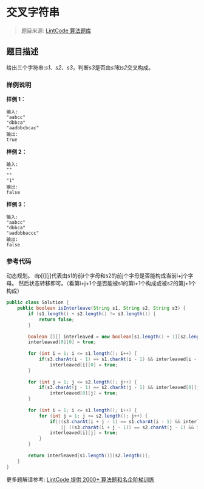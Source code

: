 # 交叉字符串
 > 题目来源: [LintCode 算法题库](https://www.lintcode.com/problem/interleaving-string/?utm_source=sc-github-wzz)
 ## 题目描述
 给出三个字符串:*s1*、*s2*、*s3*，判断*s3*是否由*s1*和*s2*交叉构成。
 ### 样例说明
 
**样例 1：**
```
输入:
"aabcc"
"dbbca"
"aadbbcbcac"
输出:
true
```
**样例 2：**
```
输入:
""
""
"1"
输出:
false
```
**样例 3：**
```
输入:
"aabcc"
"dbbca"
"aadbbbaccc"
输出:
false
```

 ### 参考代码
 动态规划。
dp[i][j]代表由s1的前i个字母和s2的前j个字母是否能构成当前i+j个字母。
然后状态转移即可。（看第i+j+1个是否能被s1的第i+1个构成或被s2的第j+1个构成）
```java
public class Solution {
    public boolean isInterleave(String s1, String s2, String s3) {
        if (s1.length() + s2.length() != s3.length()) {
            return false;
        }
        
        boolean [][] interleaved = new boolean[s1.length() + 1][s2.length() + 1];
        interleaved[0][0] = true;
        
        for (int i = 1; i <= s1.length(); i++) {
            if(s3.charAt(i - 1) == s1.charAt(i - 1) && interleaved[i - 1][0])
                interleaved[i][0] = true;
        }
        
        for (int j = 1; j <= s2.length(); j++) {
            if(s3.charAt(j - 1) == s2.charAt(j - 1) && interleaved[0][j - 1])
                interleaved[0][j] = true;
        }
        
        for (int i = 1; i <= s1.length(); i++) {
            for (int j = 1; j <= s2.length(); j++) {
                if(((s3.charAt(i + j - 1) == s1.charAt(i - 1) && interleaved[i - 1][j]))
                    || ((s3.charAt(i + j - 1)) == s2.charAt(j - 1) && interleaved[i][j - 1]))
                interleaved[i][j] = true;
            }
        }
        
        return interleaved[s1.length()][s2.length()];
    }
}
```
 更多题解请参考: [LintCode 提供 2000+ 算法题和名企阶梯训练](https://www.lintcode.com/problem/?utm_source=sc-github-wzz)